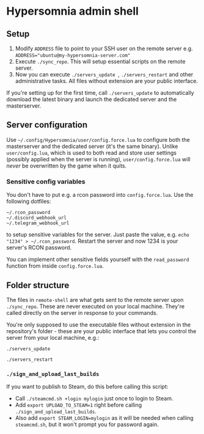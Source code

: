 # Hypersomnia admin shell

## Setup

1. Modify ``ADDRESS`` file to point to your SSH user on the remote server e.g. ``ADDRESS="ubuntu@my-hypersomnia-server.com"``
2. Execute ``./sync_repo``. This will setup essential scripts on the remote server.
3. Now you can execute ``./servers_update ``, ``./servers_restart`` and other administrative tasks. All files without extension are your public interface.

If you're setting up for the first time, call ``./servers_update`` to automatically download the latest binary and launch the dedicated server and the masterserver.

## Server configuration

Use ``~/.config/Hypersomnia/user/config.force.lua`` to configure both the masterserver and the dedicated server (it's the same binary).
Unlike ``user/config.lua``, which is used to both read and store user settings (possibly applied when the server is running), ``user/config.force.lua`` will _never_ be overwritten by the game when it quits.

### Sensitive config variables

You don't have to put e.g. a rcon password into ``config.force.lua``.
Use the following dotfiles:

```
~/.rcon_password
~/.discord_webhook_url
~/.telegram_webhook_url
```

to setup sensitive variables for the server. Just paste the value, e.g. ``echo "1234" > ~/.rcon_password``.
Restart the server and now 1234 is your server's RCON password.

You can implement other sensitive fields yourself with the ``read_password`` function from inside ``config.force.lua``.

## Folder structure

The files in ``remote-shell`` are what gets sent to the remote server upon ``./sync_repo``.
These are never executed on your local machine.
They're called directly on the server in response to your commands.

You're only supposed to use the executable files without extension in the repository's folder - these are your public interface that lets you control the server from your local machine, e.g.:

``./servers_update``

``./servers_restart``

### ``./sign_and_upload_last_builds``

If you want to publish to Steam, do this before calling this script:

- Call ``./steamcmd.sh +login mylogin`` just once to login to Steam.
- Add ``export UPLOAD_TO_STEAM=1`` right before calling ``./sign_and_upload_last_builds``.
- Also add ``export STEAM_LOGIN=mylogin`` as it will be needed when calling ``steamcmd.sh``, but it won't prompt you for password again.

